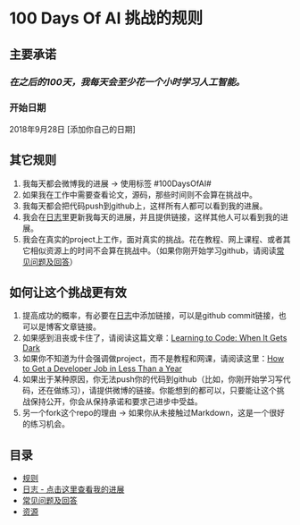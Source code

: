 # 100 Days Of AI 挑战的规则

## 主要承诺
### *在之后的100天，我每天会至少花一个小时学习人工智能。*

### 开始日期
2018年9月28日 [添加你自己的日期]

## 其它规则
1. 我每天都会微博我的进展 -> 使用标签 #100DaysOfAI#
2. 如果我在工作中需要查看论文，源码，那些时间则不会算在挑战中。
3. 我每天都会把代码push到github上，这样所有人都可以看到我的进展。
4. 我会在[日志](log.md)里更新我每天的进展，并且提供链接，这样其他人可以看到我的进展。
5. 我会在真实的project上工作，面对真实的挑战。花在教程、网上课程、或者其它相似资源上的时间不会算在挑战中。（如果你刚开始学习github，请阅读[常见问题及回答](FAQ.md)）

## 如何让这个挑战更有效
1. 提高成功的概率，有必要在[日志](log.md)中添加链接，可以是github commit链接，也可以是博客文章链接。
2. 如果感到沮丧或卡住了，请阅读这篇文章：[Learning to Code: When It Gets Dark](https://medium.freecodecamp.com/learning-to-code-when-it-gets-dark-e485edfb58fd)
3. 如果你不知道为什会强调做project，而不是教程和网课，请阅读这里：[How to Get a Developer Job in Less Than a Year](https://medium.freecodecamp.com/how-to-get-a-developer-job-in-less-than-a-year-c27bbfe71645)
4. 如果出于某种原因，你无法push你的代码到github（比如，你刚开始学习写代码，还在做练习），请提供微博的链接。你能想到的都可以，只要能让这个挑战保持公开，你会从保持承诺和要求己进步中受益。
5. 另一个fork这个repo的理由 -> 如果你从未接触过Markdown，这是一个很好的练习机会。

## 目录

* [规则](rules.md)
* [日志 - 点击这里查看我的进展](log.md)
* [常见问题及回答](FAQ.md)
* [资源](resources.md)
